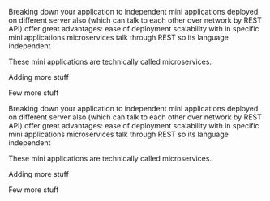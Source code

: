 Breaking down your application to independent mini applications deployed on different server also (which can talk to each other over network by REST API) offer great advantages:
ease of deployment
scalability with in specific mini applications
microservices talk through REST so its language independent

These mini applications are technically called microservices.

Adding more stuff

Few more stuff


Breaking down your application to independent mini applications deployed on different server also (which can talk to each other over network by REST API) offer great advantages:
ease of deployment
scalability with in specific mini applications
microservices talk through REST so its language independent

These mini applications are technically called microservices.

Adding more stuff

Few more stuff
